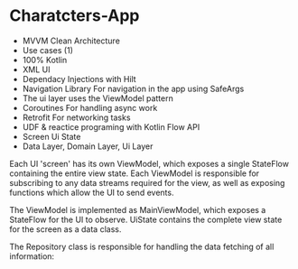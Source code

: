# Charatcters-App

- MVVM Clean Architecture
- Use cases (1)
- 100% Kotlin
- XML UI
- Dependacy Injections with Hilt
- Navigation Library For navigation in the app using SafeArgs
- The ui layer uses the ViewModel pattern
- Coroutines For handling async work
- Retrofit For networking tasks
- UDF & reactice programing with Kotlin Flow API
- Screen Ui State
- Data Layer, Domain Layer, Ui Layer

Each UI 'screen' has its own ViewModel, which exposes a single StateFlow containing the entire view state. 
Each ViewModel is responsible for subscribing to any data streams required for the view, as well as exposing functions which allow the UI to send events.

The ViewModel is implemented as MainViewModel, which exposes a StateFlow<UiState> for the UI to observe.
UiState contains the complete view state for the screen as a data class.
  
The Repository class is responsible for handling the data fetching of all information:


